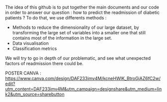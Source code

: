 The idea of this github is to put together the main documents and our code in order to answer our question : how to predict the readmission of diabetic patients ?
To do that, we use differents methods : 

-	Methods to reduce the dimensionality of our large dataset, by transforming the large set of variables into a smaller one that still contains most of the information in the large set.
-	Data visualisation
-	Classification metrics

We will try to go in depth of our problematic, and see what unexpected factors of readmission there could be.


POSTER CANVA : https://www.canva.com/design/DAF233imv4M/kcneHWIK_BtroGjAZ6fC2w/edit?utm_content=DAF233imv4M&utm_campaign=designshare&utm_medium=link2&utm_source=sharebutton

